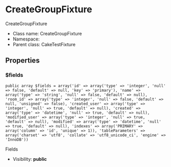 CreateGroupFixture
===============

CreateGroupFixture




* Class name: CreateGroupFixture
* Namespace: 
* Parent class: CakeTestFixture





Properties
----------


### $fields

    public array $fields = array('id' => array('type' => 'integer', 'null' => false, 'default' => null, 'key' => 'primary'), 'name' => array('type' => 'string', 'null' => false, 'default' => null), 'room_id' => array('type' => 'integer', 'null' => false, 'default' => null, 'unsigned' => false), 'created_user' => array('type' => 'integer', 'null' => true, 'default' => null), 'created' => array('type' => 'datetime', 'null' => true, 'default' => null), 'modified_user' => array('type' => 'integer', 'null' => true, 'default' => null), 'modified' => array('type' => 'datetime', 'null' => true, 'default' => null), 'indexes' => array('PRIMARY' => array('column' => 'id', 'unique' => 1)), 'tableParameters' => array('charset' => 'utf8', 'collate' => 'utf8_unicode_ci', 'engine' => 'InnoDB'))

Fields



* Visibility: **public**



